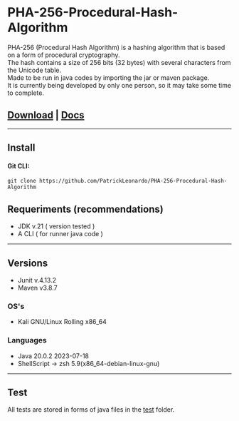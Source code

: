 # PHA-256-Procedural-Hash-Algorithm

PHA-256 (Procedural Hash Algorithm) is a hashing algorithm that is based on a form of procedural cryptography.<br>
The hash contains a size of 256 bits (32 bytes) with several characters from the Unicode table.<br>
Made to be run in java codes by importing the jar or maven package.<br>
It is currently being developed by only one person, so it may take some time to complete.<br>

## [Download](https://github.com/PatrickLeonardo/PHA-256-Procedural-Hash-Algorithm/archive/refs/heads/main.zip) | [Docs](https://patrickleonardo.github.io/PHA-256-Procedural-Hash-Algorithm/docs/https://patrickleonardo.github.io/PHA-256-Procedural-Hash-Algorithm/docs/)

<hr>

## Install

#### Git CLI:
```
git clone https://github.com/PatrickLeonardo/PHA-256-Procedural-Hash-Algorithm
```

## Requeriments (recommendations)

- JDK v.21 ( version tested )
- A CLI ( for runner java code )

<hr>

## Versions

- Junit v.4.13.2
- Maven v3.8.7

### OS's

- Kali GNU/Linux Rolling x86_64 

### Languages

- Java 20.0.2 2023-07-18
- ShellScript -> zsh 5.9(x86_64-debian-linux-gnu)

<hr>

## Test

All tests are stored in forms of java files in the [test](https://github.com/PatrickLeonardo/PHA-256-Procedural-Hash-Algorithm/tree/main/src/test) folder.
